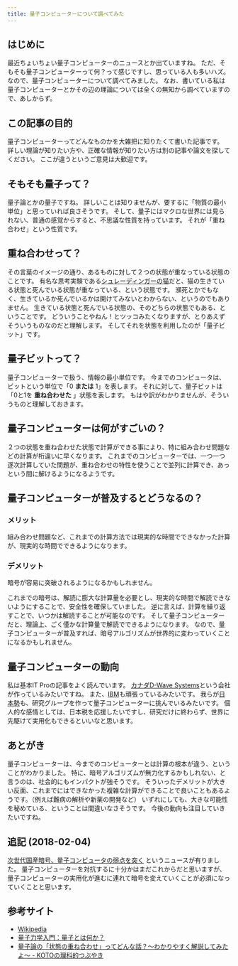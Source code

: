 ```yaml
---
title: 量子コンピューターについて調べてみた
---
```


## はじめに

最近ちょいちょい量子コンピューターのニュースとか出ていますね。
ただ、そもそも量子コンピューターって何？って感じですし、思っている人も多いハズ。
なので、量子コンピューターについて調べてみました。
なお、書いている私は量子コンピューターとかその辺の理論については全くの無知から調べていますので、あしからず。

## この記事の目的

量子コンピューターってどんなものかを大雑把に知りたくて書いた記事です。
詳しい理論が知りたい方や、正確な情報が知りたい方は別の記事や論文を探してください。
ここが違うというご意見は大歓迎です。

## そもそも量子って？

量子論とかの量子ですね。
詳しいことは知りませんが、要するに「物質の最小単位」と思っていれば良さそうです。
そして、量子にはマクロな世界には見られない、普通の感覚からすると、不思議な性質を持っています。
それが「重ね合わせ」という性質です。

## 重ね合わせって？

その言葉のイメージの通り、あるものに対して２つの状態が重なっている状態のことです。
有名な思考実験である[シュレーディンガーの猫](https://ja.wikipedia.org/wiki/%E3%82%B7%E3%83%A5%E3%83%AC%E3%83%BC%E3%83%87%E3%82%A3%E3%83%B3%E3%82%AC%E3%83%BC%E3%81%AE%E7%8C%AB)だと、猫の生きている状態と死んでいる状態が重なっている、という状態です。
瀕死とかでもなく、生きているか死んでいるかは開けてみないとわからない、というのでもありません。
生きている状態と死んでいる状態の、そのどちらの状態でもある、ということです。
どういうことやねん！とツッコみたくなりますが、とりあえずそういうものなのだと理解します。
そしてそれを状態を利用したのが「量子ビット」です。

## 量子ビットって？

量子コンピューターで扱う、情報の最小単位です。
今までのコンピュータは、ビットという単位で「0 **または** 1」を表します。
それに対して、量子ビットは「0と1を **重ね合わせた** 」状態を表します。
もはや訳がわかりませんが、そういうものと理解しておきます。

## 量子コンピューターは何がすごいの？

２つの状態を重ね合わせた状態で計算ができる事により、特に組み合わせ問題などの計算が桁違いに早くなります。
これまでのコンピューターでは、一つ一つ逐次計算していた問題が、重ね合わせの特性を使うことで並列に計算でき、あっという間に解けるようになるようです。

## 量子コンピューターが普及するとどうなるの？

### メリット

組み合わせ問題など、これまでの計算方法では現実的な時間でできなかった計算が、現実的な時間でできるようになります。

### デメリット

暗号が容易に突破されるようになるかもしれません。

これまでの暗号は、解読に膨大な計算量を必要とし、現実的な時間で解読できないようにすることで、安全性を確保していました。
逆に言えば、計算を繰り返すことで、いつかは解読することが可能なのです。
そして量子コンピューターだと、理論上、ごく僅かな計算量で解読でできるようになります。
なので、量子コンピューターが普及すれば、暗号アルゴリズムが世界的に変わっていくことになるかもしれません。

## 量子コンピューターの動向

私は基本IT Proの記事をよく読んでいます。
[カナダD-Wave Systems](http://itpro.nikkeibp.co.jp/atcl/news/17/012500220/?itp_list_ranking)という会社が作っているみたいですね。
また、[IBM](http://itpro.nikkeibp.co.jp/atcl/news/17/030600715/?itp_list_ranking)も頑張っているみたいです。
我らが[日本勢](http://itpro.nikkeibp.co.jp/atcl/column/17/042400160/042600003/?itp_list_ranking)も、研究グループを作って量子コンピューターに挑んでいるみたいです。
個人的な感情としては、日本税を応援したいですし、研究だけに終わらず、世界に先駆けて実用化もできるといいなと思います。

## あとがき

量子コンピューターは、今までのコンピューターとは計算の根本が違う、ということがわかりました。
特に、暗号アルゴリズムが無力化するかもしれない、と言うのは、社会的にもインパクトが強そうです。
そういったデメリットが大きい反面、これまでにはできなかった複雑な計算ができることで良いこともあるようです。（例えば難病の解析や新薬の開発など）
いずれにしても、大きな可能性を秘めている、ということは間違いなさそうです。
今後の動向も注目していきたいですね。

## 追記 (2018-02-04)

[次世代国産暗号、量子コンピュータの弱点を突く](http://itpro.nikkeibp.co.jp/atcl/column/14/346926/020101296/) というニュースが有りました。
量子コンピューターを対抗するに十分かはまだこれからだと思いますが、量子コンピューターの実用化が進むに連れて暗号を変えていくことが必須になっていくことと思います。

## 参考サイト

- [Wikipedia](https://ja.wikipedia.org/wiki/)
- [量子力学入門：量子とは何か？](http://ryoushi-rikigaku.com/quantum.html)
- [量子論の「状態の重ね合わせ」ってどんな話？～わかりやすく解説してみたよ～ - KOTOの理科的つぶやき](http://koto-science.hatenablog.com/entry/%E9%87%8F%E5%AD%90%E8%AB%96-%E7%8A%B6%E6%85%8B%E3%81%AE%E9%87%8D%E3%81%AD%E5%90%88%E3%82%8F%E3%81%9B)

